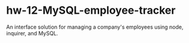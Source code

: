 # hw-12-MySQL-employee-tracker
An interface solution for managing a company's employees using node, inquirer, and MySQL.

